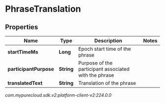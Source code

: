 # PhraseTranslation


## Properties

| Name | Type | Description | Notes |
| ------------ | ------------- | ------------- | ------------- |
| **startTimeMs** | **Long** | Epoch start time of the phrase |  |
| **participantPurpose** | **String** | Purpose of the participant associated with the phrase |  |
| **translatedText** | **String** | Translation of the phrase |  |




_com.mypurecloud.sdk.v2:platform-client-v2:224.0.0_
